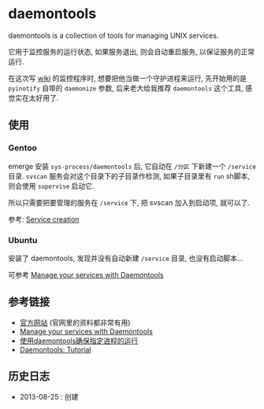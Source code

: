 # daemontools #

daemontools is a collection of tools for managing UNIX services.

它用于监控服务的运行状态, 如果服务退出, 则会自动重启服务, 以保证服务的正常运行.

在这次写 [wiki](https://github.com/tankywoo/wiki) 的监控程序时, 想要把他当做一个守护进程来运行, 先开始用的是 `pyinotify` 自带的 `daemonize` 参数, 后来老大给我推荐 `daemontools` 这个工具, 感觉实在太好用了.


## 使用 ##

### Gentoo ###
emerge 安装 `sys-process/daemontools` 后, 它自动在 `/分区` 下新建一个 `/service` 目录. `svscan` 服务会对这个目录下的子目录作检测, 如果子目录里有 `run` sh脚本, 则会使用 `supervise` 启动它.

所以只需要把要管理的服务在 `/service` 下, 把 svscan 加入到启动项, 就可以了.

参考: [Service creation](http://cr.yp.to/daemontools/faq/create.html)

### Ubuntu ###
安装了 daemontools, 发现并没有自动新建 `/service` 目录, 也没有启动脚本...

可参考 [Manage your services with Daemontools](http://isotope11.com/blog/manage-your-services-with-daemontools)



## 参考链接 ##

* [官方网站](http://cr.yp.to/daemontools.html) (官网里的资料都非常有用)
* [Manage your services with Daemontools](http://isotope11.com/blog/manage-your-services-with-daemontools)
* [使用daemontools确保指定进程的运行](http://idaemon.net/post-797.html)
* [Daemontools: Tutorial](http://blog.teksol.info/pages/daemontools/tutorial)

## 历史日志 ##

* 2013-08-25 : 创建
